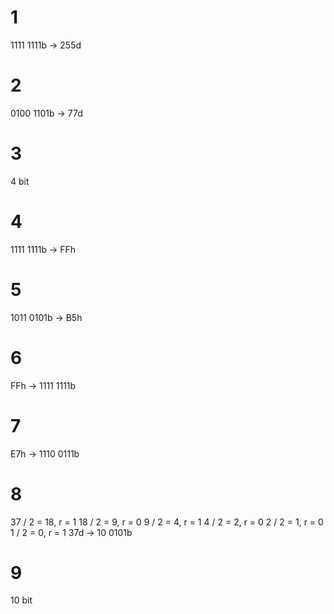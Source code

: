 # 1 
1111 1111b -> 255d
# 2 
0100 1101b -> 77d
# 3
4 bit
# 4
1111 1111b -> FFh
# 5
1011 0101b -> B5h
# 6
FFh -> 1111 1111b
# 7
E7h -> 1110 0111b
# 8
37 / 2 = 18,    r = 1
18 / 2 = 9,     r = 0
9 / 2 = 4,      r = 1
4 / 2 = 2,      r = 0
2 / 2 = 1,      r = 0
1 / 2 = 0,      r = 1
37d -> 10 0101b
# 9
10 bit
